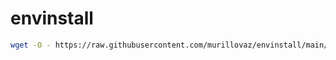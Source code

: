 # envinstall

```sh
wget -O - https://raw.githubusercontent.com/murillovaz/envinstall/main/install.sh | sh
```